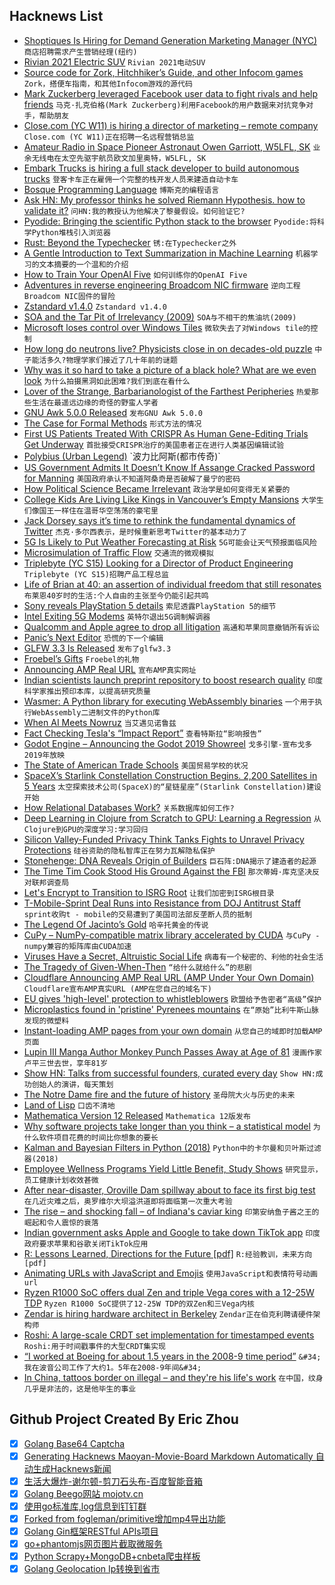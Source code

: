 ## Hacknews List


- [Shoptiques Is Hiring for Demand Generation Marketing Manager (NYC)](https://www.shoptiques.com/careers/jobs?id=demand-generation-marketing-manager)  `商店招聘需求产生营销经理(纽约)`
- [Rivian 2021 Electric SUV](https://www.motortrend.com/news/2021-rivian-r1s-ev-electric-suv-first-look-review/)  `Rivian 2021电动SUV`
- [Source code for Zork, Hitchhiker’s Guide, and other Infocom games](https://github.com/historicalsource?tab=repositories)  `Zork，搭便车指南，和其他Infocom游戏的源代码`
- [Mark Zuckerberg leveraged Facebook user data to fight rivals and help friends](https://www.nbcnews.com/tech/social-media/mark-zuckerberg-leveraged-facebook-user-data-fight-rivals-help-friends-n994706)  `马克·扎克伯格(Mark Zuckerberg)利用Facebook的用户数据来对抗竞争对手，帮助朋友`
- [Close.com (YC W11) is hiring a director of marketing – remote company](https://jobs.lever.co/close.io/26a9072c-4ede-42b5-b2a6-43ac6742ccde?lever-origin=applied&amp;lever-source%5B%5D=HN)  `Close.com (YC W11)正在招聘一名远程营销总监`
- [Amateur Radio in Space Pioneer Astronaut Owen Garriott, W5LFL, SK](http://www.arrl.org/news/amateur-radio-in-space-pioneer-astronaut-owen-garriott-w5lfl-sk)  `业余无线电在太空先驱宇航员欧文加里奥特，W5LFL, SK`
- [Embark Trucks is hiring a full stack developer to build autonomous trucks](https://jobs.lever.co/embark/f2a360b3-ada1-4c79-a220-0a8b267ed89d)  `登客卡车正在雇佣一个完整的栈开发人员来建造自动卡车`
- [Bosque Programming Language](https://www.microsoft.com/en-us/research/project/bosque-programming-language/)  `博斯克的编程语言`
- [Ask HN: My professor thinks he solved Riemann Hypothesis. how to validate it?](item?id=19674932)  `问HN:我的教授认为他解决了黎曼假设。如何验证它?`
- [Pyodide: Bringing the scientific Python stack to the browser](https://hacks.mozilla.org/2019/04/pyodide-bringing-the-scientific-python-stack-to-the-browser/)  `Pyodide:将科学Python堆栈引入浏览器`
- [Rust: Beyond the Typechecker](https://blog.merigoux.ovh/en/2019/04/16/verifying-rust.html)  `锈:在Typechecker之外`
- [A Gentle Introduction to Text Summarization in Machine Learning](https://blog.floydhub.com/gentle-introduction-to-text-summarization-in-machine-learning/)  `机器学习的文本摘要的一个温和的介绍`
- [How to Train Your OpenAI Five](https://openai.com/blog/how-to-train-your-openai-five/)  `如何训练你的OpenAI Five`
- [Adventures in reverse engineering Broadcom NIC firmware](https://www.devever.net/~hl/ortega)  `逆向工程Broadcom NIC固件的冒险`
- [Zstandard v1.4.0](https://github.com/facebook/zstd/releases/tag/v1.4.0)  `Zstandard v1.4.0`
- [SOA and the Tar Pit of Irrelevancy (2009)](http://nealford.com/memeagora/2009/04/22/soa_tarpit_irrelevancy.html)  `SOA与不相干的焦油坑(2009)`
- [Microsoft loses control over Windows Tiles](https://www.golem.de/news/subdomain-takeover-microsoft-loses-control-over-windows-tiles-1904-140717.html)  `微软失去了对Windows tile的控制`
- [How long do neutrons live? Physicists close in on decades-old puzzle](https://www.nature.com/articles/d41586-019-01203-9)  `中子能活多久?物理学家们接近了几十年前的谜题`
- [Why was it so hard to take a picture of a black hole? What are we even look](https://www.askamathematician.com/2019/04/q-why-was-it-so-hard-to-take-a-picture-of-a-black-hole-what-are-we-even-looking-at/)  `为什么拍摄黑洞如此困难?我们到底在看什么`
- [Lover of the Strange, Barbarianologist of the Farthest Peripheries](https://publicdomainreview.org/conjectures/lover-of-the-strange-sympathizer-of-the-rude-barbarianologist-of-the-farthest-peripheries/)  `热爱那些生活在最遥远边缘的奇怪的野蛮人学者`
- [GNU Awk 5.0.0 Released](http://lists.gnu.org/archive/html/info-gnu/2019-04/msg00002.html)  `发布GNU Awk 5.0.0`
- [The Case for Formal Methods](https://futureofcoding.org/episodes/038.html)  `形式方法的情况`
- [First US Patients Treated With CRISPR As Human Gene-Editing Trials Get Underway](https://www.npr.org/sections/health-shots/2019/04/16/712402435/first-u-s-patients-treated-with-crispr-as-gene-editing-human-trials-get-underway)  `首批接受CRISPR治疗的美国患者正在进行人类基因编辑试验`
- [Polybius (Urban Legend)](https://en.wikipedia.org/wiki/Polybius_(urban_legend))  `波力比阿斯(都市传奇)`
- [US Government Admits It Doesn’t Know If Assange Cracked Password for Manning](https://motherboard.vice.com/en_us/article/evy4ka/us-government-doesnt-know-if-assange-cracked-password-manning)  `美国政府承认不知道阿桑奇是否破解了曼宁的密码`
- [How Political Science Became Irrelevant](https://www.chronicle.com/article/How-Political-Science-Became/245777)  `政治学是如何变得无关紧要的`
- [College Kids Are Living Like Kings in Vancouver’s Empty Mansions](https://www.bloomberg.com/news/features/2019-04-16/college-kids-are-living-like-kings-in-vancouver-s-empty-mansions)  `大学生们像国王一样住在温哥华空荡荡的豪宅里`
- [Jack Dorsey says it’s time to rethink the fundamental dynamics of Twitter](https://techcrunch.com/2019/04/16/jack-dorsey-ted/)  `杰克·多尔西表示，是时候重新思考Twitter的基本动力了`
- [5G Is Likely to Put Weather Forecasting at Risk](https://hackaday.com/2019/04/16/5g-buildout-likely-to-put-weather-forecasting-at-risk/)  `5G可能会让天气预报面临风险`
- [Microsimulation of Traffic Flow](http://traffic-simulation.de/ring.html)  `交通流的微观模拟`
- [Triplebyte (YC S15) Looking for a Director of Product Engineering](item?id=19679315)  `Triplebyte (YC S15)招聘产品工程总监`
- [Life of Brian at 40: an assertion of individual freedom that still resonates](https://theconversation.com/life-of-brian-at-40-an-assertion-of-individual-freedom-that-still-resonates-114743)  `布莱恩40岁时的生活:个人自由的主张至今仍能引起共鸣`
- [Sony reveals PlayStation 5 details](https://www.theverge.com/2019/4/16/18401209/sony-playstation-5-details-8k-graphics-ray-tracing-ssds-ps4-backward-compatibility)  `索尼透露PlayStation 5的细节`
- [Intel Exiting 5G Modems](https://newsroom.intel.com/news-releases/intel-modem-statement/#gs.639at4)  `英特尔退出5G调制解调器`
- [Qualcomm and Apple agree to drop all litigation](https://www.apple.com/newsroom/2019/04/qualcomm-and-apple-agree-to-drop-all-litigation/)  `高通和苹果同意撤销所有诉讼`
- [Panic’s Next Editor](https://panic.com/next/)  `恐慌的下一个编辑`
- [GLFW 3.3 Is Released](https://www.glfw.org/Version-3.3-released.html)  `发布了glfw3.3`
- [Froebel’s Gifts](https://99percentinvisible.org/episode/froebels-gifts/)  `Froebel的礼物`
- [Announcing AMP Real URL](https://blog.cloudflare.com/announcing-amp-real-url/)  `宣布AMP真实网址`
- [Indian scientists launch preprint repository to boost research quality](https://www.nature.com/articles/d41586-019-01082-0)  `印度科学家推出预印本库，以提高研究质量`
- [Wasmer: A Python library for executing WebAssembly binaries](https://github.com/wasmerio/python-ext-wasm)  `一个用于执行WebAssembly二进制文件的Python库`
- [When AI Meets Nowruz](https://medium.com/humane-ai/when-ai-meets-nowruz-b249274370ba)  `当艾遇见诺鲁兹`
- [Fact Checking Tesla&#39;s “Impact Report”](https://www.thedrive.com/tech/27484/fact-checking-teslas-impact-report)  `查看特斯拉“影响报告”`
- [Godot Engine – Announcing the Godot 2019 Showreel](https://godotengine.org/article/godot-2019-showreel)  `戈多引擎-宣布戈多2019年放映`
- [The State of American Trade Schools](https://www.popularmechanics.com/technology/a26789417/trade-schools/)  `美国贸易学校的状况`
- [SpaceX’s Starlink Constellation Construction Begins. 2,200 Satellites in 5 Years](https://www.universetoday.com/141980/spacexs-starlink-constellation-construction-begins-2200-satellites-will-go-up-over-the-next-5-years/)  `太空探索技术公司(SpaceX)的“星链星座”(Starlink Constellation)建设开始`
- [How Relational Databases Work?](http://coding-geek.com/how-databases-work/)  `关系数据库如何工作?`
- [Deep Learning in Clojure from Scratch to GPU: Learning a Regression](https://dragan.rocks/articles/19/Deep-Learning-in-Clojure-From-Scratch-to-GPU-14-Learning-Regression)  `从Clojure到GPU的深度学习:学习回归`
- [Silicon Valley-Funded Privacy Think Tanks Fights to Unravel Privacy Protections](https://theintercept.com/2019/04/16/consumer-privacy-laws-california/)  `硅谷资助的隐私智库正在努力瓦解隐私保护`
- [Stonehenge: DNA Reveals Origin of Builders](https://www.bbc.com/news/science-environment-47938188)  `巨石阵:DNA揭示了建造者的起源`
- [The Time Tim Cook Stood His Ground Against the FBI](https://www.wired.com/story/the-time-tim-cook-stood-his-ground-against-fbi/)  `那次蒂姆·库克坚决反对联邦调查局`
- [Let&#39;s Encrypt to Transition to ISRG Root](https://scotthelme.co.uk/lets-encrypt-to-transition-to-isrg-root/)  `让我们加密到ISRG根目录`
- [T-Mobile-Sprint Deal Runs into Resistance from DOJ Antitrust Staff](https://www.wsj.com/articles/t-mobile-sprint-deal-runs-into-resistance-from-doj-antitrust-staff-11555446461)  `sprint收购t - mobile的交易遭到了美国司法部反垄断人员的抵制`
- [The Legend Of Jacinto’s Gold](https://www.bloomberg.com/features/2019-dominican-gold-treasure-hunt/)  `哈辛托黄金的传说`
- [CuPy – NumPy-compatible matrix library accelerated by CUDA](https://cupy.chainer.org/)  `与CuPy - numpy兼容的矩阵库由CUDA加速`
- [Viruses Have a Secret, Altruistic Social Life](http://nautil.us/blog/viruses-have-a-secret-altruistic-social-life)  `病毒有一个秘密的、利他的社会生活`
- [The Tragedy of Given-When-Then](https://theitriskmanager.com/2019/04/06/the-tragedy-of-given-when-then/)  `“给什么就给什么”的悲剧`
- [Cloudflare Announcing AMP Real URL (AMP Under Your Own Domain)](https://blog.cloudflare.com/announcing-amp-real-url/#click=https://t.co/pAykErjroR)  `Cloudflare宣布AMP真实URL (AMP在您自己的域名下)`
- [EU gives &#39;high-level&#39; protection to whistleblowers](https://www.bbc.co.uk/news/world-europe-47936682)  `欧盟给予告密者“高级”保护`
- [Microplastics found in &#39;pristine&#39; Pyrenees mountains](https://www.bbc.com/news/uk-scotland-glasgow-west-47947235)  `在“原始”比利牛斯山脉发现的微塑料`
- [Instant-loading AMP pages from your own domain](https://webmasters.googleblog.com/2019/04/instant-loading-amp-pages-from-your-own.html)  `从您自己的域即时加载AMP页面`
- [Lupin III Manga Author Monkey Punch Passes Away at Age of 81](https://www.crunchyroll.com/en-gb/anime-news/2019/04/16/lupin-iii-manga-author-monkey-punch-passes-away-at-age-of-81)  `漫画作家卢平三世去世，享年81岁`
- [Show HN: Talks from successful founders, curated every day](https://opsimath.co/?ref=)  `Show HN:成功创始人的演讲，每天策划`
- [The Notre Dame fire and the future of history](https://www.wired.com/story/the-notre-dame-fire-and-the-future-of-history/)  `圣母院大火与历史的未来`
- [Land of Lisp](http://landoflisp.com/)  `口齿不清地`
- [Mathematica Version 12 Released](https://blog.stephenwolfram.com/2019/04/version-12-launches-today-big-jump-for-wolfram-language-and-mathematica/)  `Mathematica 12版发布`
- [Why software projects take longer than you think – a statistical model](https://erikbern.com/2019/04/15/why-software-projects-take-longer-than-you-think-a-statistical-model.html)  `为什么软件项目花费的时间比你想象的要长`
- [Kalman and Bayesian Filters in Python (2018)](https://github.com/rlabbe/Kalman-and-Bayesian-Filters-in-Python)  `Python中的卡尔曼和贝叶斯过滤器(2018)`
- [Employee Wellness Programs Yield Little Benefit, Study Shows](https://www.nytimes.com/2019/04/16/health/employee-wellness-programs.html)  `研究显示，员工健康计划收效甚微`
- [After near-disaster, Oroville Dam spillway about to face its first big test](https://www.latimes.com/local/lanow/la-me-ln-oroville-dam-spillway-20190329-story.html)  `在几近灾难之后，奥罗维尔大坝溢洪道即将面临第一次重大考验`
- [The rise – and shocking fall – of Indiana&#39;s caviar king](https://www.indystar.com/story/news/investigations/2019/03/21/amazing-rise-and-shocking-fall-indianas-caviar-king/2859237002/)  `印第安纳鱼子酱之王的崛起和令人震惊的衰落`
- [Indian government asks Apple and Google to take down TikTok app](https://economictimes.indiatimes.com/tech/software/no-sc-stay-on-ban-government-asks-apple-google-to-take-down-tiktok-app/articleshow/68898483.cms)  `印度政府要求苹果和谷歌关闭TikTok应用`
- [R: Lessons Learned, Directions for the Future [pdf]](https://www.stat.auckland.ac.nz/~ihaka/downloads/JSM-2010.pdf)  `R:经验教训，未来方向[pdf]`
- [Animating URLs with JavaScript and Emojis](http://matthewrayfield.com/articles/animating-urls-with-javascript-and-emojis/#%F0%9F%8C%92)  `使用JavaScript和表情符号动画url`
- [Ryzen R1000 SoC offers dual Zen and triple Vega cores with a 12-25W TDP](http://linuxgizmos.com/ryzen-r1000-soc-offers-dual-zen-and-triple-vega-cores-with-a-12-25w-tdp/)  `Ryzen R1000 SoC提供了12-25W TDP的双Zen和三Vega内核`
- [Zendar is hiring hardware architect in Berkeley](http://www.zendar.io/senior-hardware-accelerator-architect.html)  `Zendar正在伯克利聘请硬件架构师`
- [Roshi: A large-scale CRDT set implementation for timestamped events](https://github.com/soundcloud/roshi)  `Roshi:用于时间戳事件的大型CRDT集实现`
- [“I worked at Boeing for about 1.5 years in the 2008-9 time period”](https://www.reddit.com/r/videos/comments/bdfqm4/the_real_reason_boeings_new_plane_crashed_twice/ekyyd9g/)  `&#34;我在波音公司工作了大约1。5年在2008-9年间&#34;`
- [In China, tattoos border on illegal – and they&#39;re his life&#39;s work](https://www.latimes.com/world/la-fg-china-tattoos-20190416-story.html)  `在中国，纹身几乎是非法的，这是他毕生的事业`

## Github Project Created By Eric Zhou

- [x] [Golang Base64 Captcha](https://github.com/mojocn/base64Captcha)
- [x] [Generating Hacknews Maoyan-Movie-Board Markdown Automatically 自动生成Hacknews新闻](https://github.com/dejavuzhou/md-genie)
- [x] [生活大爆炸-谢尔顿-剪刀石头布-百度智能音箱](https://github.com/mojocn/dueros-bang-game)
- [x] [Golang Beego网站 mojotv.cn](https://github.com/mojocn/www.mojotv.cn)
- [x] [使用go标准库,log信息到钉钉群](https://github.com/mojocn/dooger)
- [x] [Forked from fogleman/primitive增加mp4导出功能](https://github.com/mojocn/primitive)
- [x] [Golang Gin框架RESTful APIs项目](https://github.com/JJJJJJJerk/ezier-golang-web-api-framework)
- [x] [go+phantomjs网页图片截取微服务](https://github.com/mojocn/screen_shot)
- [x] [Python Scrapy+MongoDB+cnbeta爬虫样板](https://github.com/mojocn/scrapy_mongodb_boilerplate_cnbeta)
- [x] [Golang Geolocation Ip转换到省市](https://github.com/mojocn/ip2location)